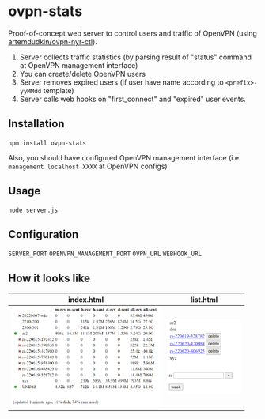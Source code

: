 # ovpn-stats
Proof-of-concept web server to control users and traffic of OpenVPN (using [artemdudkin/ovpn-nyr-ctl](https://github.com/artemdudkin/ovpn-nyr-ctl)).

1. Server collects traffic statistics (by parsing result of "status" command at OpenVPN management interface)
2. You can create/delete OpenVPN users
3. Server removes expired users (if user have name according to `<prefix>-yyMMdd` template)
4. Server calls web hooks on "first_connect" and "expired" user events.

## Installation

```
npm install ovpn-stats
```

Also, you should have configured OpenVPN management interface (i.e. `management localhost XXXX` at OpenVPN configs)

## Usage

```
node server.js
```

  ## Configuration
`SERVER_PORT`
`OPENVPN_MANAGEMENT_PORT`
`OVPN_URL`
`WEBHOOK_URL`
  
## How it looks like

| index.html  | list.html |
| ------------- | ------------- |
| <img src="https://raw.githubusercontent.com/artemdudkin/ovpn-stats/main/docs/stats-index.png" width="300">  | <img src="https://raw.githubusercontent.com/artemdudkin/ovpn-stats/main/docs/stats-list.png" width="150">  |
